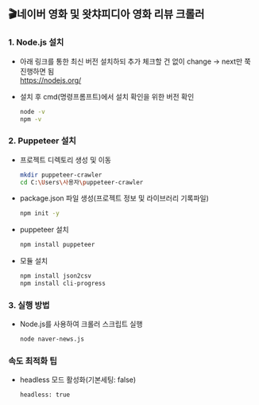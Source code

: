 ## 🎬네이버 영화 및 왓챠피디아 영화 리뷰 크롤러
### 1. Node.js 설치
- 아래 링크를 통한 최신 버전 설치하되 추가 체크할 건 없이 change -> next만 쭉 진행하면 됨  
https://nodejs.org/  
  
- 설치 후 cmd(명령프롬프트)에서 설치 확인을 위한 버전 확인
  ```bash
  node -v
  npm -v

### 2. Puppeteer 설치
- 프로젝트 디렉토리 생성 및 이동
  ```bash
  mkdir puppeteer-crawler  
  cd C:\Users\사용자\puppeteer-crawler
- package.json 파일 생성(프로젝트 정보 및 라이브러리 기록파일)
  ```bash
  npm init -y
- puppeteer 설치
  ```bash
  npm install puppeteer
- 모듈 설치
  ```bash
  npm install json2csv
  npm install cli-progress

### 3. 실행 방법
- Node.js를 사용하여 크롤러 스크립트 실행
  ```bash
  node naver-news.js

### 속도 최적화 팁
- headless 모드 활성화(기본세팅: false)
  ```bash
  headless: true
